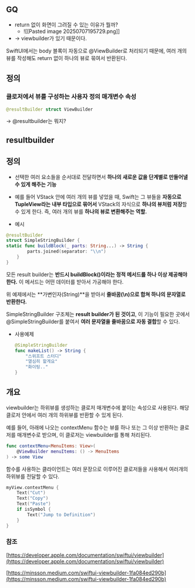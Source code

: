 ## GQ

- return 없이 화면이 그려질 수 있는 이유가 뭘까?
	- ![[Pasted image 20250707195729.png]]
- → viewbuilder가 있기 때문이다.

SwiftUI에서는 body 블록이 자동으로 @ViewBuilder로 처리되기 때문에, 여러 개의 뷰를 작성해도 return 없이 하나의 뷰로 묶여서 반환된다.

## 정의

### 클로저에서 뷰를 구성하는 사용자 정의 매개변수 속성

```swift
@resultBuilder struct ViewBuilder
```

→ @resultbuilder는 뭐지?

## resultbuilder
## 정의

- 선택한 여러 요소들을 순서대로 전달하면서 **하나의 새로운 값을 단계별로 만들어낼 수 있게 해주는 기능**
    
- 예를 들어 VStack 안에 여러 개의 뷰를 넣었을 때, Swift는 그 뷰들을 **자동으로 TupleView라는 내부 타입으로 묶어서** VStack의 자식으로 **하나의 뷰처럼 저장**할 수 있게 한다. 즉, 여러 개의 뷰를 **하나의 뷰로 변환해주는 역할.**
    
- 예시
    

```swift
@resultBuilder
struct SimpleStringBuilder {
static func buildBlock(_ parts: String...) -> String {
        parts.joined(separator: "\\n")
    }
}
```

모든 result builder는 **반드시 buildBlock()이라는 정적 메서드를 하나 이상 제공해야 한다.** 이 메서드는 어떤 데이터를 받아서 가공해야 한다.

위 예제에서는 **가변인자(String)**을 받아서 **줄바꿈(\n)으로 합쳐 하나의 문자열로 반환한다.**

SimpleStringBuilder 구조체는 **result builder가 된 것이고**, 이 기능이 필요한 곳에서 @SimpleStringBuilder를 붙여서 **여러 문자열을 줄바꿈으로 자동 결합**할 수 있다.

- 사용예제
    
    ```swift
    @SimpleStringBuilder
    func makeList() -> String {
        "스위프트 스터디"
        "열심히 할게요"
        "화이팅.."
    }
    ```

## 개요

viewbuilder는 하위뷰를 생성하는 클로저 매개변수에 붙이는 속성으로 사용된다. 해당 클로저 안에서 여러 개의 하위뷰를 반환할 수 있게 된다.

예를 들어, 아래에 나오는 contextMenu 함수는 뷰를 하나 또는 그 이상 반환하는 클로저를 매개변수로 받으며, 이 클로저는 viewbuilder를 통해 처리된다.

```swift
func contextMenu<MenuItems: View>(
    @ViewBuilder menuItems: () -> MenuItems
) -> some View
```

함수를 사용하는 클라이언트는 여러 문장으로 이루어진 클로저들을 사용해서 여러개의 하위뷰를 전달할 수 있다.

```swift
myView.contextMenu {
    Text("Cut")
    Text("Copy")
    Text("Paste")
    if isSymbol {
        Text("Jump to Definition")
    }
}
```

### 참조

[https://developer.apple.com/documentation/swiftui/viewbuilder](https://developer.apple.com/documentation/swiftui/viewbuilder)

[https://minsson.medium.com/swiftui-viewbuilder-1fa084ed290b](https://minsson.medium.com/swiftui-viewbuilder-1fa084ed290b)